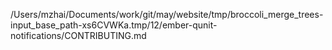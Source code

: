 /Users/mzhai/Documents/work/git/may/website/tmp/broccoli_merge_trees-input_base_path-xs6CVWKa.tmp/12/ember-qunit-notifications/CONTRIBUTING.md